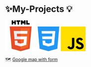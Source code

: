 # ✨My-Projects 💡 

<img src="html-tutorial.png" width ="100px"><img src="mycss.png" width ="80px"><img src="j1.png" width="80px">



 🗺️ <a href="https://manishdeveloper333.github.io/web-template-by-table/form google map.html">Google map with form</a>
